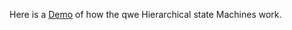 Here is a [Demo](http://jsfiddle.net/filasienof/m53ob1q6/embedded/result/) of how the qwe Hierarchical state Machines work.
